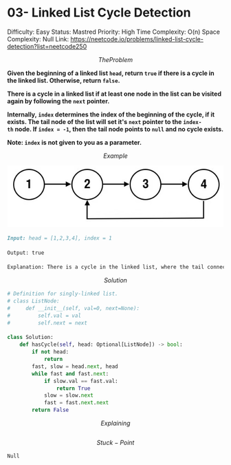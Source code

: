 # 03- Linked List Cycle Detection

Difficulty: Easy
Status: Mastred
Priority: High
Time Complexity: O(n)
Space Complexity: Null
Link: https://neetcode.io/problems/linked-list-cycle-detection?list=neetcode250

$$
The Problem
$$

**Given the beginning of a linked list `head`, return `true` if there is a cycle in the linked list. Otherwise, return `false`.**

**There is a cycle in a linked list if at least one node in the list can be visited again by following the `next` pointer.**

**Internally, `index` determines the index of the beginning of the cycle, if it exists. The tail node of the list will set it's `next` pointer to the `index-th` node. If `index = -1`, then the tail node points to `null` and no cycle exists.**

**Note: `index` is not given to you as a parameter.**

$$
Example
$$

![](image/image2.png)

```markdown
Input: head = [1,2,3,4], index = 1

Output: true

Explanation: There is a cycle in the linked list, where the tail connects to the 1st node (0-indexed).

```

$$
Solution
$$

```python
# Definition for singly-linked list.
# class ListNode:
#     def __init__(self, val=0, next=None):
#         self.val = val
#         self.next = next

class Solution:
    def hasCycle(self, head: Optional[ListNode]) -> bool:
        if not head:
            return 
        fast, slow = head.next, head
        while fast and fast.next:
            if slow.val == fast.val:
                return True
            slow = slow.next
            fast = fast.next.next
        return False
```

$$
Explaining
$$

```markdown

```

$$
Stuck-Point
$$

```markdown
Null
```
